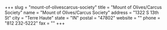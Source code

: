 +++
slug = "mount-of-olivescarcus-society"
title = "Mount of Olives/Carcus Society"
name = "Mount of Olives/Carcus Society"
address = "1322 S 13th St"
city = "Terre Haute"
state = "IN"
postal = "47802"
website = ""
phone = "812 232-5222"
fax = ""
+++
